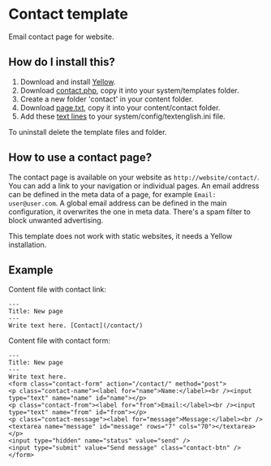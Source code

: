 Contact template
================

Email contact page for website.

How do I install this?
----------------------
1. Download and install [Yellow](https://github.com/markseu/yellowcms/).  
2. Download [contact.php](contact.php?raw=true), copy it into your system/templates folder.  
3. Create a new folder 'contact' in your content folder.
4. Download [page.txt](page.txt?raw=true), copy it into your content/contact folder.
5. Add these [text lines](text.ini?raw=true) to your system/config/textenglish.ini file.

To uninstall delete the template files and folder.

How to use a contact page?
--------------------------
The contact page is available on your website as `http://website/contact/`. You can add a link to your navigation or individual pages. An email address can be defined in the meta data of a page, for example `Email: user@user.com`. A global email address can be defined in the main configuration, it overwrites the one in meta data. There's a spam filter to block unwanted advertising.

This template does not work with static websites, it needs a Yellow installation.

Example
-------
Content file with contact link:

    ---
    Title: New page
    ---
    Write text here. [Contact](/contact/)

Content file with contact form:

    ---
    Title: New page
    ---
    Write text here.
    <form class="contact-form" action="/contact/" method="post">
    <p class="contact-name"><label for="name">Name:</label><br /><input type="text" name="name" id="name"></p>
    <p class="contact-from"><label for="from">Email:</label><br /><input type="text" name="from" id="from"></p>
    <p class="contact-message"><label for="message">Message:</label><br />
    <textarea name="message" id="message" rows="7" cols="70"></textarea></p>
    <input type="hidden" name="status" value="send" />
    <input type="submit" value="Send message" class="contact-btn" />
    </form>